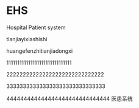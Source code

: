 # EHS
Hospital Patient system


tianjiayixiashishi

huangefenzhitianjiadongxi

111111111111111111111111111111

222222222222222222222222222222

333333333333333333333333333333

444444444444444444444444444444
医患系统
